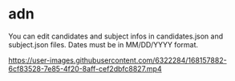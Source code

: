 # adn

You can edit candidates and subject infos in candidates.json and subject.json files.
Dates must be in MM/DD/YYYY format.

https://user-images.githubusercontent.com/6322284/168157882-6cf83528-7e85-4f20-8aff-cef2dbfc8827.mp4

